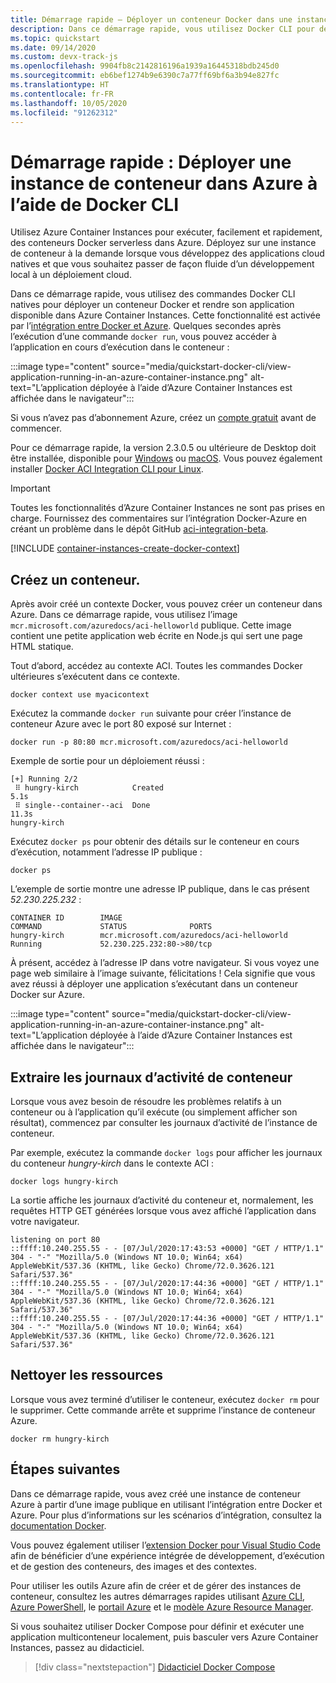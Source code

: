 ```yaml
---
title: Démarrage rapide – Déployer un conteneur Docker dans une instance de conteneur – Docker CLI
description: Dans ce démarrage rapide, vous utilisez Docker CLI pour déployer rapidement une application web conteneurisée qui s’exécute dans une instance de conteneur Azure isolée.
ms.topic: quickstart
ms.date: 09/14/2020
ms.custom: devx-track-js
ms.openlocfilehash: 9904fb8c2142816196a1939a16445318bdb245d0
ms.sourcegitcommit: eb6bef1274b9e6390c7a77ff69bf6a3b94e827fc
ms.translationtype: HT
ms.contentlocale: fr-FR
ms.lasthandoff: 10/05/2020
ms.locfileid: "91262312"
---
```

# <a name="quickstart-deploy-a-container-instance-in-azure-using-the-docker-cli"></a>Démarrage rapide : Déployer une instance de conteneur dans Azure à l’aide de Docker CLI

Utilisez Azure Container Instances pour exécuter, facilement et rapidement, des conteneurs Docker serverless dans Azure. Déployez sur une instance de conteneur à la demande lorsque vous développez des applications cloud natives et que vous souhaitez passer de façon fluide d’un développement local à un déploiement cloud.

Dans ce démarrage rapide, vous utilisez des commandes Docker CLI natives pour déployer un conteneur Docker et rendre son application disponible dans Azure Container Instances. Cette fonctionnalité est activée par l’[intégration entre Docker et Azure](https://docs.docker.com/engine/context/aci-integration/). Quelques secondes après l’exécution d’une commande `docker run`, vous pouvez accéder à l’application en cours d’exécution dans le conteneur :

:::image type="content" source="media/quickstart-docker-cli/view-application-running-in-an-azure-container-instance.png" alt-text="L’application déployée à l’aide d’Azure Container Instances est affichée dans le navigateur":::

Si vous n’avez pas d’abonnement Azure, créez un [compte gratuit][azure-account] avant de commencer.

Pour ce démarrage rapide, la version 2.3.0.5 ou ultérieure de Desktop doit être installée, disponible pour [Windows](https://desktop.docker.com/win/edge/Docker%20Desktop%20Installer.exe) ou [macOS](https://desktop.docker.com/mac/edge/Docker.dmg). Vous pouvez également installer [Docker ACI Integration CLI pour Linux](https://docs.docker.com/engine/context/aci-integration/#install-the-docker-aci-integration-cli-on-linux). 

> [!IMPORTANT]
> Toutes les fonctionnalités d’Azure Container Instances ne sont pas prises en charge. Fournissez des commentaires sur l’intégration Docker-Azure en créant un problème dans le dépôt GitHub [aci-integration-beta](https://github.com/docker/aci-integration-beta).

[!INCLUDE [container-instances-create-docker-context](../../includes/container-instances-create-docker-context.md)]

## <a name="create-a-container"></a>Créez un conteneur.

Après avoir créé un contexte Docker, vous pouvez créer un conteneur dans Azure. Dans ce démarrage rapide, vous utilisez l’image `mcr.microsoft.com/azuredocs/aci-helloworld` publique. Cette image contient une petite application web écrite en Node.js qui sert une page HTML statique.

Tout d’abord, accédez au contexte ACI. Toutes les commandes Docker ultérieures s’exécutent dans ce contexte.

```
docker context use myacicontext
```

Exécutez la commande `docker run` suivante pour créer l’instance de conteneur Azure avec le port 80 exposé sur Internet :

```
docker run -p 80:80 mcr.microsoft.com/azuredocs/aci-helloworld
```

Exemple de sortie pour un déploiement réussi :

```
[+] Running 2/2
 ⠿ hungry-kirch            Created                                                                               5.1s
 ⠿ single--container--aci  Done                                                                                 11.3s
hungry-kirch
```

Exécutez `docker ps` pour obtenir des détails sur le conteneur en cours d’exécution, notamment l’adresse IP publique :

```
docker ps
```


L’exemple de sortie montre une adresse IP publique, dans le cas présent *52.230.225.232* :

```
CONTAINER ID        IMAGE                                        COMMAND             STATUS              PORTS
hungry-kirch        mcr.microsoft.com/azuredocs/aci-helloworld                       Running             52.230.225.232:80->80/tcp
```

 À présent, accédez à l’adresse IP dans votre navigateur. Si vous voyez une page web similaire à l’image suivante, félicitations ! Cela signifie que vous avez réussi à déployer une application s’exécutant dans un conteneur Docker sur Azure.

:::image type="content" source="media/quickstart-docker-cli/view-application-running-in-an-azure-container-instance.png" alt-text="L’application déployée à l’aide d’Azure Container Instances est affichée dans le navigateur":::

## <a name="pull-the-container-logs"></a>Extraire les journaux d’activité de conteneur

Lorsque vous avez besoin de résoudre les problèmes relatifs à un conteneur ou à l’application qu’il exécute (ou simplement afficher son résultat), commencez par consulter les journaux d’activité de l’instance de conteneur.

Par exemple, exécutez la commande `docker logs` pour afficher les journaux du conteneur *hungry-kirch* dans le contexte ACI :

```azurecli-interactive
docker logs hungry-kirch
```

La sortie affiche les journaux d’activité du conteneur et, normalement, les requêtes HTTP GET générées lorsque vous avez affiché l’application dans votre navigateur.

```output
listening on port 80
::ffff:10.240.255.55 - - [07/Jul/2020:17:43:53 +0000] "GET / HTTP/1.1" 304 - "-" "Mozilla/5.0 (Windows NT 10.0; Win64; x64) AppleWebKit/537.36 (KHTML, like Gecko) Chrome/72.0.3626.121 Safari/537.36"
::ffff:10.240.255.55 - - [07/Jul/2020:17:44:36 +0000] "GET / HTTP/1.1" 304 - "-" "Mozilla/5.0 (Windows NT 10.0; Win64; x64) AppleWebKit/537.36 (KHTML, like Gecko) Chrome/72.0.3626.121 Safari/537.36"
::ffff:10.240.255.55 - - [07/Jul/2020:17:44:36 +0000] "GET / HTTP/1.1" 304 - "-" "Mozilla/5.0 (Windows NT 10.0; Win64; x64) AppleWebKit/537.36 (KHTML, like Gecko) Chrome/72.0.3626.121 Safari/537.36"
```


## <a name="clean-up-resources"></a>Nettoyer les ressources

Lorsque vous avez terminé d’utiliser le conteneur, exécutez `docker rm` pour le supprimer. Cette commande arrête et supprime l’instance de conteneur Azure.

```
docker rm hungry-kirch
```


## <a name="next-steps"></a>Étapes suivantes

Dans ce démarrage rapide, vous avez créé une instance de conteneur Azure à partir d’une image publique en utilisant l’intégration entre Docker et Azure. Pour plus d’informations sur les scénarios d’intégration, consultez la [documentation Docker](https://docs.docker.com/engine/context/aci-integration/). 

Vous pouvez également utiliser l’[extension Docker pour Visual Studio Code](https://aka.ms/VSCodeDocker) afin de bénéficier d’une expérience intégrée de développement, d’exécution et de gestion des conteneurs, des images et des contextes.

Pour utiliser les outils Azure afin de créer et de gérer des instances de conteneur, consultez les autres démarrages rapides utilisant [Azure CLI](container-instances-quickstart.md), [Azure PowerShell](container-instances-quickstart-powershell.md), le [portail Azure](container-instances-quickstart-portal.md) et le [modèle Azure Resource Manager](container-instances-quickstart-template.md).

Si vous souhaitez utiliser Docker Compose pour définir et exécuter une application multiconteneur localement, puis basculer vers Azure Container Instances, passez au didacticiel.

> [!div class="nextstepaction"]
> [Didacticiel Docker Compose](./tutorial-docker-compose.md)

<!-- LINKS - External -->

[azure-account]: https://azure.microsoft.com/free/
[terms-of-use]: https://azure.microsoft.com/support/legal/preview-supplemental-terms/

